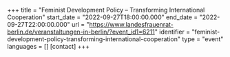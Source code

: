 +++
title = "Feminist Development Policy – Transforming International Cooperation"
start_date = "2022-09-27T18:00:00.000"
end_date = "2022-09-27T22:00:00.000"
url = "https://www.landesfrauenrat-berlin.de/veranstaltungen-in-berlin/?event_id1=6211"
identifier = "feminist-development-policy-transforming-international-cooperation"
type = "event"
languages = []
[contact]
+++